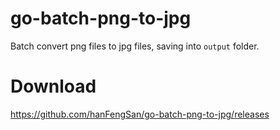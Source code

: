 # go-batch-png-to-jpg
Batch convert png files to jpg files, saving into `output` folder.

# Download
https://github.com/hanFengSan/go-batch-png-to-jpg/releases